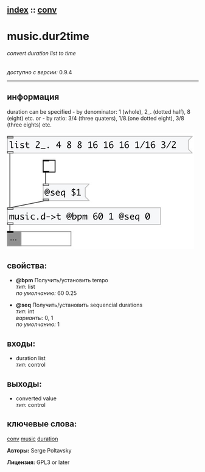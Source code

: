 [index](index.html) :: [conv](category_conv.html)
---

# music.dur2time

###### convert duration list to time

*доступно с версии:* 0.9.4

---


## информация
duration can be specified - by denominator: 1 (whole), 2_. (dotted half), 8 (eight) etc. or - by ratio: 3/4 (three quaters), 1/8.(one dotted eight), 3/8 (three eights) etc.


[![example](../examples/img/music.dur2time.jpg)](../examples/pd/music.dur2time.pd)







## свойства:

* **@bpm** 
Получить/установить tempo<br>
_тип:_ list<br>
_по умолчанию:_ 60 0.25<br>

* **@seq** 
Получить/установить sequencial durations<br>
_тип:_ int<br>
_варианты:_ 0, 1<br>
_по умолчанию:_ 1<br>



## входы:

* duration list<br>
_тип:_ control



## выходы:

* converted value<br>
_тип:_ control



## ключевые слова:

[conv](keywords/conv.html)
[music](keywords/music.html)
[duration](keywords/duration.html)






**Авторы:** Serge Poltavsky




**Лицензия:** GPL3 or later






